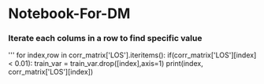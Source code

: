 # Notebook-For-DM

### Iterate each colums in a row to find specific value

'''
for index,row in corr_matrix['LOS'].iteritems():
    if(corr_matrix['LOS'][index] < 0.01):
        train_var = train_var.drop([index],axis=1)
        print(index, corr_matrix['LOS'][index])

